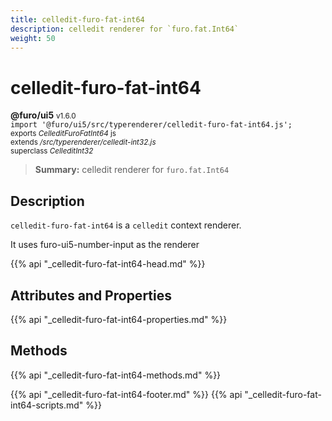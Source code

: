 ```yaml
---
title: celledit-furo-fat-int64
description: celledit renderer for `furo.fat.Int64`
weight: 50
---
```


# celledit-furo-fat-int64
**@furo/ui5** <small>v1.6.0</small>
<br>`import '@furo/ui5/src/typerenderer/celledit-furo-fat-int64.js';`<small>
<br>exports *CelleditFuroFatInt64* js
<br>extends */src/typerenderer/celledit-int32.js*
<br>superclass *CelleditInt32*</small>

> **Summary:** celledit renderer for `furo.fat.Int64`

## Description

`celledit-furo-fat-int64` is a `celledit` context renderer.

It uses furo-ui5-number-input as the renderer

{{% api "_celledit-furo-fat-int64-head.md" %}}

## Attributes and Properties
{{% api "_celledit-furo-fat-int64-properties.md" %}}




## Methods
{{% api "_celledit-furo-fat-int64-methods.md" %}}






{{% api "_celledit-furo-fat-int64-footer.md" %}}
{{% api "_celledit-furo-fat-int64-scripts.md" %}}

